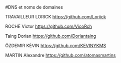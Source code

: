 #DNS et noms de domaines

TRAVAILLEUR LORICK https://github.com/Loriick

ROCHE Victor https://github.com/VicoRch

Taing Dorian https://github.com/Doriantaing

ÖZDEMIR KÉVIN https://github.com/KEVINYKMS

MARTIN Alexandre https://github.com/atomasmartins
